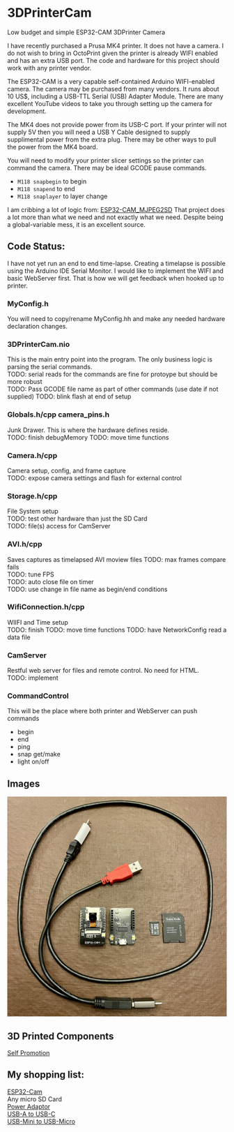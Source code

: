 # 3DPrinterCam
Low budget and simple ESP32-CAM 3DPrinter Camera

I have recently purchased a Prusa MK4 printer. It does not have a camera. I do not wish to bring in OctoPrint given the printer is already WIFI enabled and has an extra USB port. The code and hardware for this project should work with any printer vendor.

The ESP32-CAM is a very capable self-contained Arduino WIFI-enabled camera. The camera may be purchased from many vendors. It runs about 10 US$, including a USB-TTL Serial (USB) Adapter Module. There are many excellent YouTube videos to take you through setting up the camera for development.

The MK4 does not provide power from its USB-C port. If your printer will not supply 5V then you will need a USB Y Cable designed to supply supplimental power from the extra plug. There may be other ways to pull the power from the MK4 board.

You will need to modify your printer slicer settings so the printer can command the camera. There may be ideal GCODE pause commands.
- `M118 snapbegin` to begin
- `M118 snapend` to end
- `M118 snaplayer` to layer change

I am cribbing a lot of logic from: [ESP32-CAM_MJPEG2SD](https://github.com/s60sc/ESP32-CAM_MJPEG2SD)
That project does a lot more than what we need and not exactly what we need. Despite being a global-variable mess, it is an excellent source.

## Code Status:

I have not yet run an end to end time-lapse. Creating a timelapse is possible using the Arduino IDE Serial Monitor. I would like to implement the WIFI and basic WebServer first. That is how we will get feedback when hooked up to printer.

### MyConfig.h
You will need to copy/rename MyConfig.hh and make any needed hardware declaration changes.

### 3DPrinterCam.nio
This is the main entry point into the program. The only business logic is parsing the serial commands.\
TODO: serial reads for the commands are fine for protoype but should be more robust\
TODO: Pass GCODE file name as part of other commands (use date if not supplied)
TODO: blink flash at end of setup

### Globals.h/cpp camera_pins.h
Junk Drawer. This is where the hardware defines reside.\
TODO: finish debugMemory
TODO: move time functions

### Camera.h/cpp
Camera setup, config, and frame capture\
TODO: expose camera settings and flash for external control

### Storage.h/cpp
File System setup\
TODO: test other hardware than just the SD Card\
TODO: file(s) access for CamServer

### AVI.h/cpp
Saves captures as timelapsed AVI moview files
TODO: max frames compare fails\
TODO: tune FPS\
TODO: auto close file on timer\
TODO: use change in file name as begin/end conditions

### WifiConnection.h/cpp
WIIFI and Time setup\
TODO: finish
TODO: move time functions
TODO: have NetworkConfig read a data file 

### CamServer
Restful web server for files and remote control. No need for HTML.\
TODO: implement

### CommandControl
This will be the place where both printer and WebServer can push commands
- begin
- end
- ping
- snap get/make
- light on/off

## Images
![Hardware](Hardware.jpeg)

## 3D Printed Components
[Self Promotion](https://www.printables.com/@Jove/models)

## My shopping list:
[ESP32-Cam](https://www.amazon.com/dp/B0948ZFTQZ?psc=1&ref=ppx_yo2ov_dt_b_product_details)\
Any micro SD Card\
[Power Adaptor](https://www.amazon.com/dp/B003HHK576?psc=1&ref=ppx_yo2ov_dt_b_product_details)\
[USB-A to USB-C](https://www.amazon.com/dp/B09SZ5NHF4?psc=1&ref=ppx_yo2ov_dt_b_product_details)\
[USB-Mini to USB-Micro](https://www.amazon.com/dp/B08FRNCQXP?psc=1&ref=ppx_yo2ov_dt_b_product_details)
